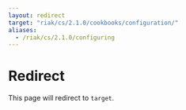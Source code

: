 ```yaml
---
layout: redirect
target: "riak/cs/2.1.0/cookbooks/configuration/"
aliases:
  - /riak/cs/2.1.0/configuring
---
```


# Redirect

This page will redirect to `target`.
